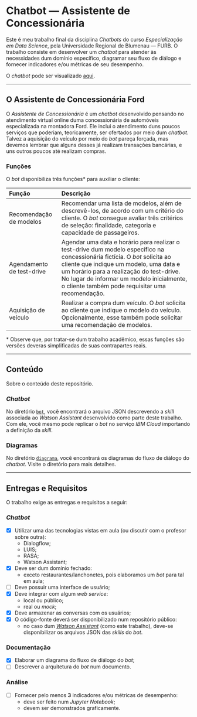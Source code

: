 # Chatbot — Assistente de Concessionária

Este é meu trabalho final da disciplina _Chatbots_ do curso _Especialização em Data Science_, pela Universidade Regional de Blumenau — FURB. O trabalho consiste em desenvolver um _chatbot_ para atender às necessidades dum domínio específico, diagramar seu fluxo de diálogo e fornecer indicadores e/ou métricas de seu desempenho.

O _chatbot_ pode ser visualizado [aqui](https://web-chat.global.assistant.watson.cloud.ibm.com/preview.html?region=us-south&integrationID=3a368ba3-96ec-46f3-b9ac-c4ca0ce59126&serviceInstanceID=a2550b64-1b49-49f8-881c-8e4670bab333).

-----

## O Assistente de Concessionária Ford

O _Assistente de Concessionária_ é um _chatbot_ desenvolvido pensando no atendimento virtual online duma concessionária de automóveis especializada na montadora Ford. Ele inclui o atendimento duns poucos serviços que poderiam, teoricamente, ser ofertados por meio dum _chatbot_. Talvez a aquisição do veículo por meio do _bot_ pareça forçada, mas devemos lembrar que alguns desses já realizam transações bancárias, e uns outros poucos até realizam compras.

### Funções

O _bot_ disponibiliza três funções\* para auxiliar o cliente:

| Função | Descrição |
| :--- | :--- |
| Recomendação de modelos | Recomendar uma lista de modelos, além de descrevê-los, de acordo com um critério do cliente. O _bot_ consegue avaliar três critérios de seleção: finalidade, categoria e capacidade de passageiros. |
| Agendamento de test-drive | Agendar uma data e horário para realizar o test-drive dum modelo específico na concessionária fictícia. O _bot_ solicita ao cliente que indique um modelo, uma data e um horário para a realização do test-drive. No lugar de informar um modelo inicialmente, o cliente também pode requisitar uma recomendação. |
| Aquisição de veículo | Realizar a compra dum veículo. O _bot_ solicita ao cliente que indique o modelo do veículo. Opcionalmente, esse também pode solicitar uma recomendação de modelos. |

\* Observe que, por tratar-se dum trabalho acadêmico, essas funções são versões deveras simplificadas de suas contrapartes reais.

-----

## Conteúdo

Sobre o conteúdo deste repositório.

### _Chatbot_

No diretório [`bot`](./bot/), você encontrará o arquivo JSON descrevendo a _skill_ associada ao _Watson Assistant_ desenvolvido como parte deste trabalho. Com ele, você mesmo pode replicar o _bot_ no serviço _IBM Cloud_ importando a definição da _skill_.

### Diagramas

No diretório [`diagrama`](./diagrama/), você encontrará os diagramas do fluxo de diálogo do _chatbot_. Visite o diretório para mais detalhes.

-----

## Entregas e Requisitos

O trabalho exige as entregas e requisitos a seguir:

### _Chatbot_

- [x] Utilizar uma das tecnologias vistas em aula (ou discutir com o profesor sobre outra):
  - Dialogflow;
  - LUIS;
  - RASA;
  - Watson Assistant;
- [x] Deve ser dum domínio fechado:
  - exceto restaurantes/lanchonetes, pois elaboramos um _bot_ para tal em aula;
- [ ] Deve possuir uma interface de usuário;
- [x] Deve integrar com algum _web service_:
  - local ou público;
  - real ou _mock_;
- [x] Deve armazenar as conversas com os usuários;
- [x] O código-fonte deverá ser disponibilizado num repositório público:
  - no caso dum [_Watson Assistant_](https://www.ibm.com/br-pt/cloud/watson-assistant) (como este trabalho), deve-se disponibilizar os arquivos JSON das _skills_ do _bot_.

### Documentação

- [x] Elaborar um diagrama do fluxo de diálogo do _bot_;
- [ ] Descrever a arquitetura do _bot_ num documento.

### Análise

- [ ] Fornecer pelo menos **3** indicadores e/ou métricas de desempenho:
  - deve ser feito num _Jupyter Notebook_;
  - devem ser demonstrados graficamente.

